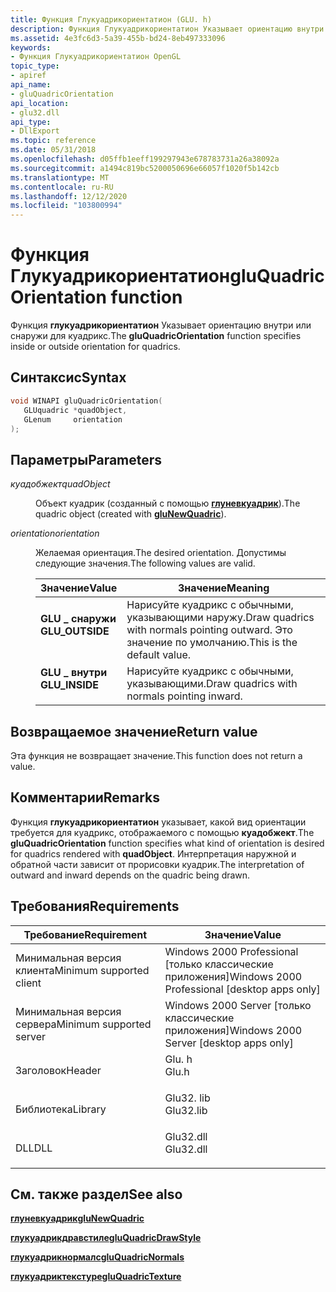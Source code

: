 ```yaml
---
title: Функция Глукуадрикориентатион (GLU. h)
description: Функция Глукуадрикориентатион Указывает ориентацию внутри или снаружи для куадрикс.
ms.assetid: 4e3fc6d3-5a39-455b-bd24-8eb497333096
keywords:
- Функция Глукуадрикориентатион OpenGL
topic_type:
- apiref
api_name:
- gluQuadricOrientation
api_location:
- glu32.dll
api_type:
- DllExport
ms.topic: reference
ms.date: 05/31/2018
ms.openlocfilehash: d05ffb1eeff199297943e678783731a26a38092a
ms.sourcegitcommit: a1494c819bc5200050696e66057f1020f5b142cb
ms.translationtype: MT
ms.contentlocale: ru-RU
ms.lasthandoff: 12/12/2020
ms.locfileid: "103800994"
---
```

# <a name="gluquadricorientation-function"></a><span data-ttu-id="fb967-104">Функция Глукуадрикориентатион</span><span class="sxs-lookup"><span data-stu-id="fb967-104">gluQuadricOrientation function</span></span>

<span data-ttu-id="fb967-105">Функция **глукуадрикориентатион** Указывает ориентацию внутри или снаружи для куадрикс.</span><span class="sxs-lookup"><span data-stu-id="fb967-105">The **gluQuadricOrientation** function specifies inside or outside orientation for quadrics.</span></span>

## <a name="syntax"></a><span data-ttu-id="fb967-106">Синтаксис</span><span class="sxs-lookup"><span data-stu-id="fb967-106">Syntax</span></span>


```C++
void WINAPI gluQuadricOrientation(
   GLUquadric *quadObject,
   GLenum     orientation
);
```



## <a name="parameters"></a><span data-ttu-id="fb967-107">Параметры</span><span class="sxs-lookup"><span data-stu-id="fb967-107">Parameters</span></span>

<dl> <dt>

<span data-ttu-id="fb967-108">*куадобжект*</span><span class="sxs-lookup"><span data-stu-id="fb967-108">*quadObject*</span></span> 
</dt> <dd>

<span data-ttu-id="fb967-109">Объект куадрик (созданный с помощью [**глуневкуадрик**](glunewquadric.md)).</span><span class="sxs-lookup"><span data-stu-id="fb967-109">The quadric object (created with [**gluNewQuadric**](glunewquadric.md)).</span></span>

</dd> <dt>

<span data-ttu-id="fb967-110">*orientation*</span><span class="sxs-lookup"><span data-stu-id="fb967-110">*orientation*</span></span> 
</dt> <dd>

<span data-ttu-id="fb967-111">Желаемая ориентация.</span><span class="sxs-lookup"><span data-stu-id="fb967-111">The desired orientation.</span></span> <span data-ttu-id="fb967-112">Допустимы следующие значения.</span><span class="sxs-lookup"><span data-stu-id="fb967-112">The following values are valid.</span></span>



| <span data-ttu-id="fb967-113">Значение</span><span class="sxs-lookup"><span data-stu-id="fb967-113">Value</span></span>                                                                                                                                                   | <span data-ttu-id="fb967-114">Значение</span><span class="sxs-lookup"><span data-stu-id="fb967-114">Meaning</span></span>                                                                            |
|---------------------------------------------------------------------------------------------------------------------------------------------------------|------------------------------------------------------------------------------------|
| <span id="GLU_OUTSIDE"></span><span id="glu_outside"></span><dl> <span data-ttu-id="fb967-115"><dt>**GLU \_ снаружи**</dt></span><span class="sxs-lookup"><span data-stu-id="fb967-115"><dt>**GLU\_OUTSIDE**</dt></span></span> </dl> | <span data-ttu-id="fb967-116">Нарисуйте куадрикс с обычными, указывающими наружу.</span><span class="sxs-lookup"><span data-stu-id="fb967-116">Draw quadrics with normals pointing outward.</span></span> <span data-ttu-id="fb967-117">Это значение по умолчанию.</span><span class="sxs-lookup"><span data-stu-id="fb967-117">This is the default value.</span></span><br/> |
| <span id="GLU_INSIDE"></span><span id="glu_inside"></span><dl> <span data-ttu-id="fb967-118"><dt>**GLU \_ внутри**</dt></span><span class="sxs-lookup"><span data-stu-id="fb967-118"><dt>**GLU\_INSIDE**</dt></span></span> </dl>    | <span data-ttu-id="fb967-119">Нарисуйте куадрикс с обычными, указывающими.</span><span class="sxs-lookup"><span data-stu-id="fb967-119">Draw quadrics with normals pointing inward.</span></span><br/>                             |



 

</dd> </dl>

## <a name="return-value"></a><span data-ttu-id="fb967-120">Возвращаемое значение</span><span class="sxs-lookup"><span data-stu-id="fb967-120">Return value</span></span>

<span data-ttu-id="fb967-121">Эта функция не возвращает значение.</span><span class="sxs-lookup"><span data-stu-id="fb967-121">This function does not return a value.</span></span>

## <a name="remarks"></a><span data-ttu-id="fb967-122">Комментарии</span><span class="sxs-lookup"><span data-stu-id="fb967-122">Remarks</span></span>

<span data-ttu-id="fb967-123">Функция **глукуадрикориентатион** указывает, какой вид ориентации требуется для куадрикс, отображаемого с помощью **куадобжект**.</span><span class="sxs-lookup"><span data-stu-id="fb967-123">The **gluQuadricOrientation** function specifies what kind of orientation is desired for quadrics rendered with **quadObject**.</span></span> <span data-ttu-id="fb967-124">Интерпретация наружной и обратной части зависит от прорисовки куадрик.</span><span class="sxs-lookup"><span data-stu-id="fb967-124">The interpretation of outward and inward depends on the quadric being drawn.</span></span>

## <a name="requirements"></a><span data-ttu-id="fb967-125">Требования</span><span class="sxs-lookup"><span data-stu-id="fb967-125">Requirements</span></span>



| <span data-ttu-id="fb967-126">Требование</span><span class="sxs-lookup"><span data-stu-id="fb967-126">Requirement</span></span> | <span data-ttu-id="fb967-127">Значение</span><span class="sxs-lookup"><span data-stu-id="fb967-127">Value</span></span> |
|-------------------------------------|--------------------------------------------------------------------------------------|
| <span data-ttu-id="fb967-128">Минимальная версия клиента</span><span class="sxs-lookup"><span data-stu-id="fb967-128">Minimum supported client</span></span><br/> | <span data-ttu-id="fb967-129">Windows 2000 Professional \[только классические приложения\]</span><span class="sxs-lookup"><span data-stu-id="fb967-129">Windows 2000 Professional \[desktop apps only\]</span></span><br/>                           |
| <span data-ttu-id="fb967-130">Минимальная версия сервера</span><span class="sxs-lookup"><span data-stu-id="fb967-130">Minimum supported server</span></span><br/> | <span data-ttu-id="fb967-131">Windows 2000 Server \[только классические приложения\]</span><span class="sxs-lookup"><span data-stu-id="fb967-131">Windows 2000 Server \[desktop apps only\]</span></span><br/>                                 |
| <span data-ttu-id="fb967-132">Заголовок</span><span class="sxs-lookup"><span data-stu-id="fb967-132">Header</span></span><br/>                   | <dl> <span data-ttu-id="fb967-133"><dt>Glu. h</dt></span><span class="sxs-lookup"><span data-stu-id="fb967-133"><dt>Glu.h</dt></span></span> </dl>     |
| <span data-ttu-id="fb967-134">Библиотека</span><span class="sxs-lookup"><span data-stu-id="fb967-134">Library</span></span><br/>                  | <dl> <span data-ttu-id="fb967-135"><dt>Glu32. lib</dt></span><span class="sxs-lookup"><span data-stu-id="fb967-135"><dt>Glu32.lib</dt></span></span> </dl> |
| <span data-ttu-id="fb967-136">DLL</span><span class="sxs-lookup"><span data-stu-id="fb967-136">DLL</span></span><br/>                      | <dl> <span data-ttu-id="fb967-137"><dt>Glu32.dll</dt></span><span class="sxs-lookup"><span data-stu-id="fb967-137"><dt>Glu32.dll</dt></span></span> </dl> |



## <a name="see-also"></a><span data-ttu-id="fb967-138">См. также раздел</span><span class="sxs-lookup"><span data-stu-id="fb967-138">See also</span></span>

<dl> <dt>

[<span data-ttu-id="fb967-139">**глуневкуадрик**</span><span class="sxs-lookup"><span data-stu-id="fb967-139">**gluNewQuadric**</span></span>](glunewquadric.md)
</dt> <dt>

[<span data-ttu-id="fb967-140">**глукуадрикдравстиле**</span><span class="sxs-lookup"><span data-stu-id="fb967-140">**gluQuadricDrawStyle**</span></span>](gluquadricdrawstyle.md)
</dt> <dt>

[<span data-ttu-id="fb967-141">**глукуадрикнормалс**</span><span class="sxs-lookup"><span data-stu-id="fb967-141">**gluQuadricNormals**</span></span>](gluquadricnormals.md)
</dt> <dt>

[<span data-ttu-id="fb967-142">**глукуадриктекстуре**</span><span class="sxs-lookup"><span data-stu-id="fb967-142">**gluQuadricTexture**</span></span>](gluquadrictexture.md)
</dt> </dl>

 

 





